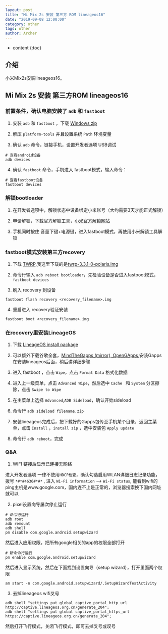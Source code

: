 ```yaml
---
layout: post
title: "Mi Mix 2s 安装 第三方 ROM lineageos16"
date: "2019-09-08 12:00:00"
category: other
tags: other
author: Archer
---
```

* content
{:toc}

## 介绍

小米Mix2s安装lineageos16。




## Mi Mix 2s 安装 第三方ROM lineageos16

### 前置条件，确认电脑安装了 `adb` 和 `fastboot`

1. 安装 `adb` 和 `fastboot` ，下载 [Windows zip](https://dl.google.com/android/repository/platform-tools-latest-windows.zip)

2. 解压 `platform-tools` 并且设置系统 `Path` 环境变量

3. 确认 `adb` 命令，链接手机，设置开发者选项 USB调试

```shell
# 查看android设备
adb devices
```

4. 确认 `fastboot` 命令，手机进入 fastboot模式，输入命令：

```shell
# 查看fastboot设备
fastboot devices
```

### 解锁bootloader

1. 在开发者选项中，解锁状态中设备绑定小米账号（大约需要3天才能正式解锁）

2. 申请解锁，下载官方解锁工具，[小米官方解锁网站](http://en.miui.com/unlock/)

3. 手机同时按住 音量下键+电源键，进入fastboot模式，再使用小米解锁工具解锁

### fastboot模式安装第三方recovery

1. 下载 [TWRP](https://dl.twrp.me/polaris),我这里下载的是[twrp-3.3.1-0-polaris.img](https://dl.twrp.me/polaris/twrp-3.3.1-0-polaris.img.html)

2. 命令行输入 `adb reboot bootloader`，先检验设备是否进入fastboot模式，`fastboot devices`

3. 刷入 recovery 到设备

```shell
fastboot flash recovery <recovery_filename>.img
```

4. 重启进入 recovery验证安装

```shell
fastboot boot <recovery_filename>.img
```

### 在recovery里安装LineageOS

1. 下载 [LineageOS install package](https://download.lineageos.org/polaris)

2. 可以额外下载谷歌全套，[MindTheGapps (mirror), OpenGApps](http://opengapps.org/?api=9.0&variant=nano),安装Gapps在安装lineageos后面，稍后讲详细步骤

3. 进入 fastboot ，点击 `Wipe`，点击 `Format Data` 格式化数据

4. 进入上一级菜单，点击 `Advanced Wipe`，然后选中 `Cache ` 和 `System` 分区擦除，点击 `Swipe to Wipe`

5. 在主菜单上选择 `Advanced`,`ADB Sideload`，确认开始sideload

6. 命令行 `adb sideload filename.zip`

7. 安装lineageos完成后，把下载好的Gapps包传至手机某个目录，返回主菜单，点击 `Install` ，`install zip` ，选中安装包 `Apply update`

8. 命令行 `adb reboot`，完成

### Q&A

1. WIFI 链接后显示已连接无网络

进入开发者选项 一律不使用`HDCP检查`，确认勾选启用WLAN详细日志记录功能，拨号 `*#*#4636#*#*` , 进入 `Wi-Fi information` --> `Wi-Fi status`,
能看到wifi的ping主机是www.google.com，国内连不上是正常的，浏览器搜索换下国内网址就可以

2. pixel设置向导屡次停止运行

```shell
# 命令行运行
adb root
adb remount
adb shell
pm disable com.google.android.setupwizard
```

然后进入应用权限，把所有google相关的app的权限全部打开

```shell
# 新命令行运行
pm enable com.google.android.setupwizard
```

然后进入显示系统，然后在下面找到设置向导（setup wizard），打开里面两个权限

```shell
am start -n com.google.android.setupwizard/.SetupWizardTestActivity
```

3. 去掉lineageos wifi叉号

```shell
adb shell "settings put global captive_portal_http_url http://captive.lineageos.org.cn/generate_204";
adb shell "settings put global captive_portal_https_url https://captive.lineageos.org.cn/generate_204";
```

然后打开飞行模式，关闭飞行模式，即可去掉叉号或叹号
